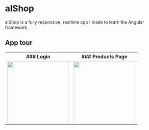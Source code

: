 # alShop

alShop is a fully responsive, realtime app I made to learn the Angular framework. 


## App tour

|### Login | ### Products Page |
|----------| ------------------|
|<img src="https://user-images.githubusercontent.com/16638417/32392465-3d676ad6-c0ac-11e7-811c-91e769b3be5e.jpg"  width="200px">| <img src="https://user-images.githubusercontent.com/16638417/32392653-da7712ae-c0ac-11e7-86f1-bdc9c36924a9.jpg" width="200px"/>|

